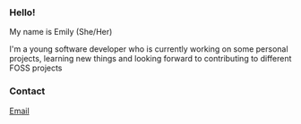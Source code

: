 ### Hello!

My name is Emily (She/Her)

I'm a young software developer who is currently working on some personal projects, learning new things and looking forward to contributing to different FOSS projects

### Contact

<a href="mailto:emmvi@protonmail.com">Email</a>
